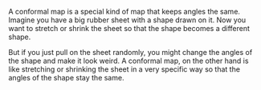A conformal map is a special kind of map that keeps angles the same. Imagine you have a big rubber sheet with a shape drawn on it. Now you want to stretch or shrink the sheet so that the shape becomes a different shape. 


But if you just pull on the sheet randomly, you might change the angles of the shape and make it look weird. A conformal map, on the other hand is like stretching or shrinking the sheet in a very specific way so that the angles of the shape stay the same.

